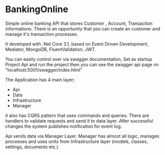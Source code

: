 # BankingOnline 
Simple online banking API that stores Customer , Account, Transaction informations. There is an opportunity that you can create an customer and manage it's transaction processes.

It developed with .Net Core 3.1, based on Event Driven Development, Mediator, MongoDB, FluentValidation, JWT.

You can easily control over via swagger documentation, Set as startup Project Api and run the project then you can see the swagger api page on  "localhost:5001/swagger/index.html"

The Application has 4 main layer; 
- Api
- Data
- Infrastructure
- Manager

it also has CQRS pattern that uses commands and queries. There are handlers to validate requests and send it to data layer. After successful changes the system publishes notification for event log.

Api sends data via Manager Layer. Manager has almost all logic, manages proceeses and uses units from Infrastructure layer (models, classes, settings, documents etc.)  
